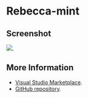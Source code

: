 # Rebecca-mint



## Screenshot
![](https://raw.githubusercontent.com/gerane/VSCodeThemes/master/gerane.Theme-Rebecca-mint/screenshot.png).


## More Information
* [Visual Studio Marketplace](https://marketplace.visualstudio.com/items/gerane.Theme-Rebecca-mint).
* [GitHub repository](https://github.com/gerane/VSCodeThemes).
